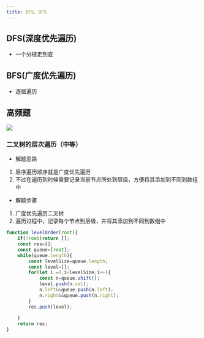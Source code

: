 ```yaml
---
title: DFS、BFS
---
```


## DFS(深度优先遍历)
 
- 一个分枝走到底

## BFS(广度优先遍历)

- 逐层遍历



## 高频题

![](https://vp-blog-img.oss-cn-shanghai.aliyuncs.com/2021/algorithm/leetcode/bfs-dfs.png)

### 二叉树的层次遍历（中等）

- 解题思路

1. 层序遍历顺序就是广度优先遍历
2. 不过在遍历到时候需要记录当前节点所处到层级，方便将其添加到不同到数组中

- 解题步骤

1. 广度优先遍历二叉树
2. 遍历过程中，记录每个节点到层级，并将其添加到不同到数组中

```js
function levelOrder(root){
    if(!root)return [];
    const res=[];
    const queue=[root];
    while(queue.length){
        const levelSize=queue.length;
        const level=[];
        for(let i =0;i<levelSize;i++){
            const n=queue.shift();
            level.push(n.val);
            n.left&&queue.push(n.left);
            n.right&&queue.push(n.right);
        }
        res.push(level);
        
    }
    return res;
}   

```
